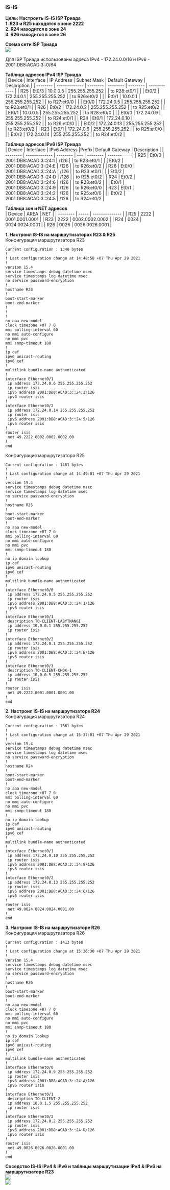 ### IS-IS
**Цель: Настроить IS-IS ISP Триада**    
**1. R23 и R25 находятся в зоне 2222**  
**2. R24 находится в зоне 24**  
**3. R26 находится в зоне 26**  

**Схема сети ISP Триада**  
![](https://github.com/merkelev/neteng/blob/main/labs/7-IS-IS/NET-ISP-TRIADA2.png)  

Для ISP Триада использованы адреса IPv4 - 172.24.0.0/16 и IPv6 - 2001:DB8:ACAD:3::0/64  

**Таблица адресов IPv4 ISP Триада**  
| Device   | Interface     | IP Address  | Subnet Mask | Default Gateway | Description  |
| -------- | ------------- | --------    | --------    | --------        | ------------ |
| R25      | Et0/3         | 10.0.0.5    | 255.255.255.252 |             | to R28:et0/1 |
|          | Et0/2         | 172.24.0.1  | 255.255.255.252 |             | to R26:et0/2 |
|          | Et0/1         | 10.0.0.1    | 255.255.255.252 |             | to R27:et0/0 |
|          | Et0/0         | 172.24.0.5  | 255.255.255.252 |             | to R23:et0/1 |
| R26      | Et0/2         | 172.24.0.2  | 255.255.255.252 |             | to R25:et0/2 |
|          | Et0/1         | 10.0.0.5    | 255.255.255.252 |             | to R28:et0/0 |
|          | Et0/0         | 172.24.0.9  | 255.255.255.252 |             | to R24:et0/1 |
| R24      | Et0/1         | 172.24.0.10 | 255.255.255.252 |             | to R26:et0/0 |
|          | Et0/2         | 172.24.0.13 | 255.255.255.252 |             | to R23:et0/2 | 
| R23      | Et0/1         | 172.24.0.6  | 255.255.255.252 |             | to R25:et0/0 |
|          | Et0/2         | 172.24.0.14 | 255.255.255.252 |             | to R24:et0/2 | 

**Таблица адресов IPv6 ISP Триада**  
| Device   | Interface     |  IPv6 Address          |Prefix| Default Gateway        |  Description | 
| -------- | ------------- |   --------             | ---  | --------               |  ------------|
| R25      | Et0/0         | 2001:DB8:ACAD:3::24:1  | /126 |                        | to R23:et0/1 |
|          | Et0/2         | 2001:DB8:ACAD:3::24:E  | /126 |                        | to R26:et0/2 |
| R26      | Et0/0         | 2001:DB8:ACAD:3::24:A  | /126 |                        | to R23:et0/1 |
|          | Et0/2         | 2001:DB8:ACAD:3::24:D  | /126 |                        | to R25:et0/2 |
| R24      | Et0/2         | 2001:DB8:ACAD:3::24:6  | /126 |                        | to R23:et0/2 |
|          | Et0/1         | 2001:DB8:ACAD:3::24:9  | /126 |                        | to R26:et0/0 |
| R23      | Et0/1         | 2001:DB8:ACAD:3::24:2  | /126 |                        | to R25:et0/0 |
|          | Et0/2         | 2001:DB8:ACAD:3::24:5  | /126 |                        | to R24:et0/2 |

**Таблица зон и NET адресов**  
| Device   | AREA  | NET            |
| -------- | ----- | -------------- |
| R25      | 2222  | 0001.0001.0001 |
| R23      | 2222  | 0002.0002.0002 |
| R24      | 0024  | 0024.0024.0001 |
| R26      | 0026  | 0026.0026.0001 |


**1. Настроил IS-IS на маршрутизаторах R23 & R25**  
Конфигурация маршрутизатора R23  
```
Current configuration : 1340 bytes
!
! Last configuration change at 14:48:58 +07 Thu Apr 29 2021
!
version 15.4
service timestamps debug datetime msec
service timestamps log datetime msec
no service password-encryption
!
hostname R23
!
boot-start-marker
boot-end-marker
!
!
!
no aaa new-model
clock timezone +07 7 0
mmi polling-interval 60
no mmi auto-configure
no mmi pvc
mmi snmp-timeout 180
!
ip cef
ipv6 unicast-routing
ipv6 cef
!
multilink bundle-name authenticated
!
interface Ethernet0/1
 ip address 172.24.0.6 255.255.255.252
 ip router isis
 ipv6 address 2001:DB8:ACAD:3::24:2/126
 ipv6 router isis
!
interface Ethernet0/2
 ip address 172.24.0.14 255.255.255.252
 ip router isis
 ipv6 address 2001:DB8:ACAD:3::24:5/126
 ipv6 router isis
!
router isis
 net 49.2222.0002.0002.0002.00
!
end
```  

Конфигурация маршрутизатора R25  
```
Current configuration : 1481 bytes
!
! Last configuration change at 14:49:01 +07 Thu Apr 29 2021
!
version 15.4
service timestamps debug datetime msec
service timestamps log datetime msec
no service password-encryption
!
hostname R25
!
boot-start-marker
boot-end-marker
!
no aaa new-model
clock timezone +07 7 0
mmi polling-interval 60
no mmi auto-configure
no mmi pvc
mmi snmp-timeout 180
!
no ip domain lookup
ip cef
ipv6 unicast-routing
ipv6 cef
!
multilink bundle-name authenticated
!
interface Ethernet0/0
 ip address 172.24.0.5 255.255.255.252
 ip router isis
 ipv6 address 2001:DB8:ACAD:3::24:1/126
 ipv6 router isis
!
interface Ethernet0/1
 description TO-CLIENT-LABYTNANGI
 ip address 10.0.0.1 255.255.255.252
 ip router isis
!
interface Ethernet0/2
 ip address 172.24.0.1 255.255.255.252
 ip router isis
 ipv6 address 2001:DB8:ACAD:3::24:E/126
 ipv6 router isis
!
interface Ethernet0/3
 description TO-CLIENT-CHOK-1
 ip address 10.0.0.5 255.255.255.252
 ip router isis
!
router isis
 net 49.2222.0001.0001.0001.00
!
end
```  

**2. Настроил IS-IS на маршрутизаторе R24**  
Конфигурация маршрутизатора R24  
```
Current configuration : 1361 bytes
!
! Last configuration change at 15:37:01 +07 Thu Apr 29 2021
!
version 15.4
service timestamps debug datetime msec
service timestamps log datetime msec
no service password-encryption
!
hostname R24
!
boot-start-marker
boot-end-marker
!
no aaa new-model
clock timezone +07 7 0
mmi polling-interval 60
no mmi auto-configure
no mmi pvc
mmi snmp-timeout 180
!
no ip domain lookup
ip cef
ipv6 unicast-routing
ipv6 cef
!
multilink bundle-name authenticated
!
interface Ethernet0/1
 ip address 172.24.0.10 255.255.255.252
 ip router isis
 ipv6 address 2001:DB8:ACAD:3::24:9/126
 ipv6 router isis
!
interface Ethernet0/2
 ip address 172.24.0.13 255.255.255.252
 ip router isis
 ipv6 address 2001:DB8:ACAD:3::24:6/126
 ipv6 router isis
!
router isis
 net 49.0024.0024.0024.0001.00
!
end
```  

**3. Настроил IS-IS на маршрутизаторе R26**  
Конфигурация маршрутизатора R26  
```
Current configuration : 1413 bytes
!
! Last configuration change at 15:26:30 +07 Thu Apr 29 2021
!
version 15.4
service timestamps debug datetime msec
service timestamps log datetime msec
no service password-encryption
!
hostname R26
!
boot-start-marker
boot-end-marker
!
no aaa new-model
clock timezone +07 7 0
mmi polling-interval 60
no mmi auto-configure
no mmi pvc
mmi snmp-timeout 180
!
no ip domain lookup
ip cef
ipv6 unicast-routing
ipv6 cef
!
multilink bundle-name authenticated
!
interface Ethernet0/0
 ip address 172.24.0.9 255.255.255.252
 ip router isis
 ipv6 address 2001:DB8:ACAD:3::24:A/126
 ipv6 router isis
!
interface Ethernet0/1
 description TO-CLIENT-2
 ip address 10.0.1.5 255.255.255.252
 ip router isis
!
interface Ethernet0/2
 ip address 172.24.0.2 255.255.255.252
 ip router isis
 ipv6 address 2001:DB8:ACAD:3::24:D/126
 ipv6 router isis
!
router isis
 net 49.0026.0026.0026.0001.00
!
end
```  

**Соседство IS-IS IPv4 & IPv6 и таблицы маршрутизации IPv4 & IPv6 на маршрутизаторе R23**  
![](https://github.com/merkelev/neteng/blob/main/labs/7-IS-IS/R23-IS-IS.png)  
![](https://github.com/merkelev/neteng/blob/main/labs/7-IS-IS/R23-ROUTING.png)  
